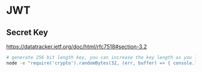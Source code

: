 # JWT

## Secret Key

https://datatracker.ietf.org/doc/html/rfc7518#section-3.2

```sh
# generate 256 bit length key, you can increase the key length as you like.
node -e "require('crypto').randomBytes(32, (err, buffer) => { console.log(buffer.toString('hex')) });"
```
